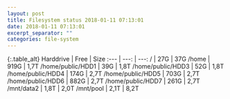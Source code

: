 ```yaml
---
layout: post
title: Filesystem status 2018-01-11 07:13:01
date: 2018-01-11 07:13:01
excerpt_separator: ""
categories: file-system
---
```

{:.table_alt}
Harddrive | Free | Size
:--- | ---: | ---:
/ | 27G | 37G
/home | 919G | 1,7T
/home/public/HDD1 | 39G | 1,8T
/home/public/HDD3 | 52G | 1,8T
/home/public/HDD4 | 174G | 2,7T
/home/public/HDD5 | 703G | 2,7T
/home/public/HDD6 | 882G | 2,7T
/home/public/HDD7 | 261G | 2,7T
/mnt/data2 | 1,8T | 2,0T
/mnt/pool | 2,1T | 8,2T
